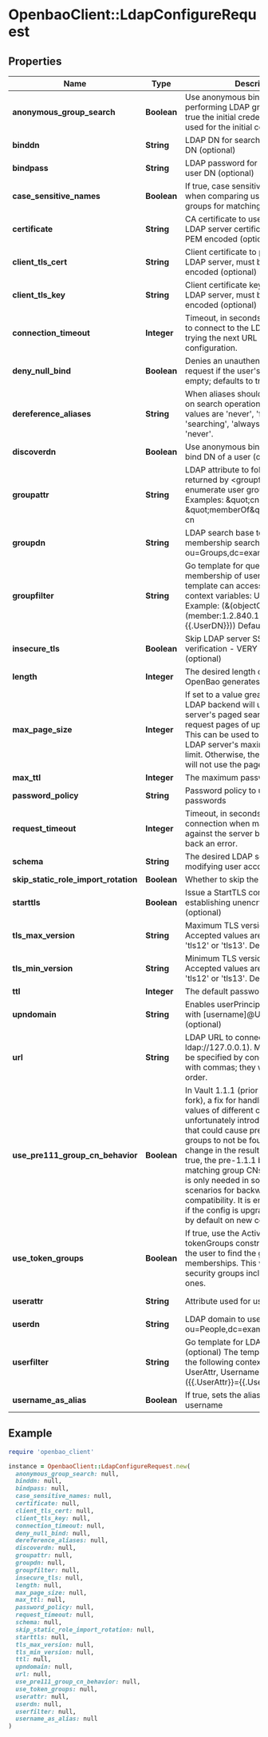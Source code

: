 # OpenbaoClient::LdapConfigureRequest

## Properties

| Name | Type | Description | Notes |
| ---- | ---- | ----------- | ----- |
| **anonymous_group_search** | **Boolean** | Use anonymous binds when performing LDAP group searches (if true the initial credentials will still be used for the initial connection test). | [optional][default to false] |
| **binddn** | **String** | LDAP DN for searching for the user DN (optional) | [optional] |
| **bindpass** | **String** | LDAP password for searching for the user DN (optional) | [optional] |
| **case_sensitive_names** | **Boolean** | If true, case sensitivity will be used when comparing usernames and groups for matching policies. | [optional] |
| **certificate** | **String** | CA certificate to use when verifying LDAP server certificate, must be x509 PEM encoded (optional) | [optional] |
| **client_tls_cert** | **String** | Client certificate to provide to the LDAP server, must be x509 PEM encoded (optional) | [optional] |
| **client_tls_key** | **String** | Client certificate key to provide to the LDAP server, must be x509 PEM encoded (optional) | [optional] |
| **connection_timeout** | **Integer** | Timeout, in seconds, when attempting to connect to the LDAP server before trying the next URL in the configuration. | [optional] |
| **deny_null_bind** | **Boolean** | Denies an unauthenticated LDAP bind request if the user&#39;s password is empty; defaults to true | [optional][default to true] |
| **dereference_aliases** | **String** | When aliases should be dereferenced on search operations. Accepted values are &#39;never&#39;, &#39;finding&#39;, &#39;searching&#39;, &#39;always&#39;. Defaults to &#39;never&#39;. | [optional][default to &#39;never&#39;] |
| **discoverdn** | **Boolean** | Use anonymous bind to discover the bind DN of a user (optional) | [optional] |
| **groupattr** | **String** | LDAP attribute to follow on objects returned by &lt;groupfilter&gt; in order to enumerate user group membership. Examples: \&quot;cn\&quot; or \&quot;memberOf\&quot;, etc. Default: cn | [optional][default to &#39;cn&#39;] |
| **groupdn** | **String** | LDAP search base to use for group membership search (eg: ou&#x3D;Groups,dc&#x3D;example,dc&#x3D;org) | [optional] |
| **groupfilter** | **String** | Go template for querying group membership of user (optional) The template can access the following context variables: UserDN, Username Example: (&amp;(objectClass&#x3D;group)(member:1.2.840.113556.1.4.1941:&#x3D;{{.UserDN}})) Default: (|(memberUid&#x3D;{{.Username}})(member&#x3D;{{.UserDN}})(uniqueMember&#x3D;{{.UserDN}})) | [optional][default to &#39;(|(memberUid&#x3D;{{.Username}})(member&#x3D;{{.UserDN}})(uniqueMember&#x3D;{{.UserDN}}))&#39;] |
| **insecure_tls** | **Boolean** | Skip LDAP server SSL Certificate verification - VERY insecure (optional) | [optional] |
| **length** | **Integer** | The desired length of passwords that OpenBao generates. | [optional] |
| **max_page_size** | **Integer** | If set to a value greater than 0, the LDAP backend will use the LDAP server&#39;s paged search control to request pages of up to the given size. This can be used to avoid hitting the LDAP server&#39;s maximum result size limit. Otherwise, the LDAP backend will not use the paged search control. | [optional][default to 0] |
| **max_ttl** | **Integer** | The maximum password time-to-live. | [optional] |
| **password_policy** | **String** | Password policy to use to generate passwords | [optional] |
| **request_timeout** | **Integer** | Timeout, in seconds, for the connection when making requests against the server before returning back an error. | [optional] |
| **schema** | **String** | The desired LDAP schema used when modifying user account passwords. | [optional][default to &#39;openldap&#39;] |
| **skip_static_role_import_rotation** | **Boolean** | Whether to skip the &#39;import&#39; rotation. | [optional] |
| **starttls** | **Boolean** | Issue a StartTLS command after establishing unencrypted connection (optional) | [optional] |
| **tls_max_version** | **String** | Maximum TLS version to use. Accepted values are &#39;tls10&#39;, &#39;tls11&#39;, &#39;tls12&#39; or &#39;tls13&#39;. Defaults to &#39;tls12&#39; | [optional][default to &#39;tls12&#39;] |
| **tls_min_version** | **String** | Minimum TLS version to use. Accepted values are &#39;tls10&#39;, &#39;tls11&#39;, &#39;tls12&#39; or &#39;tls13&#39;. Defaults to &#39;tls12&#39; | [optional][default to &#39;tls12&#39;] |
| **ttl** | **Integer** | The default password time-to-live. | [optional] |
| **upndomain** | **String** | Enables userPrincipalDomain login with [username]@UPNDomain (optional) | [optional] |
| **url** | **String** | LDAP URL to connect to (default: ldap://127.0.0.1). Multiple URLs can be specified by concatenating them with commas; they will be tried in-order. | [optional][default to &#39;ldap://127.0.0.1&#39;] |
| **use_pre111_group_cn_behavior** | **Boolean** | In Vault 1.1.1 (prior to OpenBao&#39;s fork), a fix for handling group CN values of different cases unfortunately introduced a regression that could cause previously defined groups to not be found due to a change in the resulting name. If set true, the pre-1.1.1 behavior for matching group CNs will be used. This is only needed in some upgrade scenarios for backwards compatibility. It is enabled by default if the config is upgraded but disabled by default on new configurations. | [optional] |
| **use_token_groups** | **Boolean** | If true, use the Active Directory tokenGroups constructed attribute of the user to find the group memberships. This will find all security groups including nested ones. | [optional][default to false] |
| **userattr** | **String** | Attribute used for users (default: cn) | [optional][default to &#39;cn&#39;] |
| **userdn** | **String** | LDAP domain to use for users (eg: ou&#x3D;People,dc&#x3D;example,dc&#x3D;org) | [optional] |
| **userfilter** | **String** | Go template for LDAP user search filer (optional) The template can access the following context variables: UserAttr, Username Default: ({{.UserAttr}}&#x3D;{{.Username}}) | [optional][default to &#39;({{.UserAttr}}&#x3D;{{.Username}})&#39;] |
| **username_as_alias** | **Boolean** | If true, sets the alias name to the username | [optional][default to false] |

## Example

```ruby
require 'openbao_client'

instance = OpenbaoClient::LdapConfigureRequest.new(
  anonymous_group_search: null,
  binddn: null,
  bindpass: null,
  case_sensitive_names: null,
  certificate: null,
  client_tls_cert: null,
  client_tls_key: null,
  connection_timeout: null,
  deny_null_bind: null,
  dereference_aliases: null,
  discoverdn: null,
  groupattr: null,
  groupdn: null,
  groupfilter: null,
  insecure_tls: null,
  length: null,
  max_page_size: null,
  max_ttl: null,
  password_policy: null,
  request_timeout: null,
  schema: null,
  skip_static_role_import_rotation: null,
  starttls: null,
  tls_max_version: null,
  tls_min_version: null,
  ttl: null,
  upndomain: null,
  url: null,
  use_pre111_group_cn_behavior: null,
  use_token_groups: null,
  userattr: null,
  userdn: null,
  userfilter: null,
  username_as_alias: null
)
```

